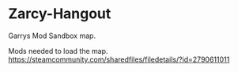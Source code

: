 # Zarcy-Hangout
Garrys Mod Sandbox map.

Mods needed to load the map.
https://steamcommunity.com/sharedfiles/filedetails/?id=2790611011

